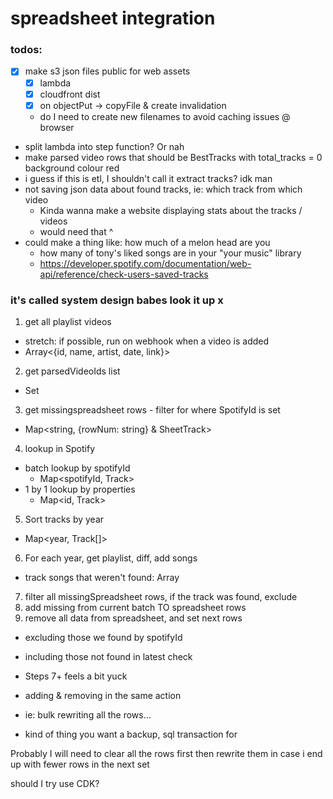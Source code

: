 # spreadsheet integration

### todos:
- [x] make s3 json files public for web assets
  - [x] lambda
  - [x] cloudfront dist
  - [x] on objectPut -> copyFile & create invalidation
  - do I need to create new filenames to avoid caching issues @ browser
- split lambda into step function? Or nah
- make parsed video rows that should be BestTracks with total_tracks = 0 background colour red
- i guess if this is etl, I shouldn't call it extract tracks? idk man
- not saving json data about found tracks, ie: which track from which video
  - Kinda wanna make a website displaying stats about the tracks / videos
  - would need that ^
- could make a thing like: how much of a melon head are you
  - how many of tony's liked songs are in your "your music" library
  - https://developer.spotify.com/documentation/web-api/reference/check-users-saved-tracks


### it's called system design babes look it up x
1. get all playlist videos
  - stretch: if possible, run on webhook when a video is added
  - Array<{id, name, artist, date, link}>
2. get parsedVideoIds list
  - Set<string>
3. get missingspreadsheet rows - filter for where SpotifyId is set
  - Map<string, {rowNum: string} & SheetTrack>
4. lookup in Spotify
  - batch lookup by spotifyId
    - Map<spotifyId, Track>
  - 1 by 1 lookup by properties
    - Map<id, Track>
5. Sort tracks by year
  - Map<year, Track[]>
6. For each year, get playlist, diff, add songs
  - track songs that weren't found: Array<Track>
7. filter all missingSpreadsheet rows, if the track was found, exclude
8. add missing from current batch TO spreadsheet rows
9. remove all data from spreadsheet, and set next rows
  - excluding those we found by spotifyId
  - including those not found in latest check

- Steps 7+ feels a bit yuck
- adding & removing in the same action
- ie: bulk rewriting all the rows...
- kind of thing you want a backup, sql transaction for

Probably I will need to clear all the rows first
then rewrite them
in case i end up with fewer rows in the next set

should I try use CDK?